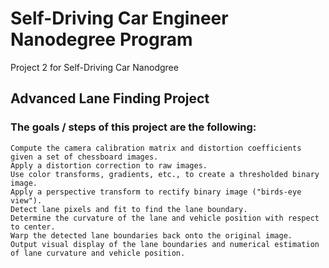 # Self-Driving Car Engineer Nanodegree Program
Project 2 for Self-Driving Car Nanodgree 

## Advanced Lane Finding Project

### The goals / steps of this project are the following:

    Compute the camera calibration matrix and distortion coefficients given a set of chessboard images.
    Apply a distortion correction to raw images.
    Use color transforms, gradients, etc., to create a thresholded binary image.
    Apply a perspective transform to rectify binary image ("birds-eye view").
    Detect lane pixels and fit to find the lane boundary.
    Determine the curvature of the lane and vehicle position with respect to center.
    Warp the detected lane boundaries back onto the original image.
    Output visual display of the lane boundaries and numerical estimation of lane curvature and vehicle position.
